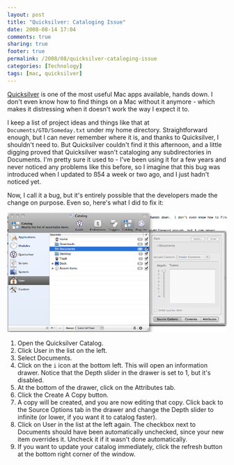 ```yaml
---
layout: post
title: "Quicksilver: Cataloging Issue"
date: 2008-08-14 17:04
comments: true
sharing: true
footer: true
permalink: /2008/08/quicksilver-cataloging-issue
categories: [Technology]
tags: [mac, quicksilver]
---
```

[Quicksilver](http://docs.blacktree.com/quicksilver/quicksilver) is one of the most useful Mac apps available, hands down.  I don't even know how to find things on a Mac without it anymore - which makes it distressing when it doesn't work the way I expect it to.

I keep a list of project ideas and things like that at `Documents/GTD/Someday.txt` under my home directory.  Straightforward enough, but I can never remember where it is, and thanks to Quicksilver, I shouldn't need to.  But Quicksilver couldn't find it this afternoon, and a little digging proved that Quicksilver wasn't cataloging any subdirectories in Documents.  I'm pretty sure it used to - I've been using it for a few years and never noticed any problems like this before, so I imagine that this bug was introduced when I updated to ß54 a week or two ago, and I just hadn't noticed yet.

Now, I call it a bug, but it's entirely possible that the developers made the change on purpose.  Even so, here's what I did to fix it:

![Quicksilver Drawer](/files/uploads/2008/08/quicksilver-drawer.png)

1. Open the Quicksilver Catalog.
1. Click User in the list on the left.
1. Select Documents.
1. Click on the `i` icon at the bottom left.  This will open an information drawer.  Notice that the Depth slider in the drawer is set to 1, but it's disabled.
1. At the bottom of the drawer, click on the Attributes tab.
1. Click the Create A Copy button.
1. A copy will be created, and you are now editing that copy.  Click back to the Source Options tab in the drawer and change the Depth slider to infinite (or lower, if you want it to catalog faster).
1. Click on User in the list at the left again.  The checkbox next to Documents should have been automatically unchecked, since your new item overrides it.  Uncheck it if it wasn't done automatically.
1. If you want to update your catalog immediately, click the refresh button at the bottom right corner of the window.